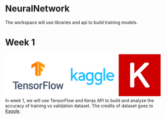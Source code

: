 # NeuralNetwork
The workspace will use libraries and api to build training models.

# Week 1

<div align="center">
	<img src="week1/img.png">
</div>
In week 1, we will use TensorFlow and Keras API to build and analyze
the accuracy of training vs validation dataset. The credits of dataset goes to <a href="www.kaggle.com">Kaggle</a>.
